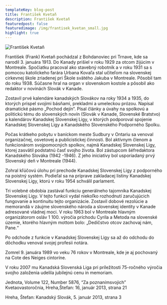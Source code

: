 ```yaml
---
templateKey: blog-post
title: František Kvetaň
description: František Kvetaň
featuredpost: false
featuredimage: /img/frantisek_kvetan_small.jpg
highlight: true
---
```

![František Kvetaň](/img/frantisek_kvetan_big.jpg "František Kvetaň")

František (Frank) Kvetaň pochádzal z Bohdanoviec pri Trnave, kde sa narodil 3. januára 1913. Do Kanady prišiel v roku 1929 za otcom žijúcim v Montreale. Spočiatku pracoval ako stavebný robotník a v roku 1931 sa s pomocou katolíckeho farára Urbana Kovaľa stal učiteľom na slovenskej cirkevnej škole zriadenej pri Škole svätého Jakuba v Montreale. Pôsobil tam do roku 1938. Súčasne hral na organ v slovenskom kostole a pôsobil ako redaktor v novinách Slovák v Kanade.

Zostavil prvé kalendáre kanadských Slovákov na roky 1934 a 1935, do ktorých prispel svojimi básňami, prekladmi a umeleckou prózou. Napísal dramatické pásmo „Pochod dejín“. Písal články a úvahy na spolkovú a politickú tému do slovenských novín (Slovák v Kanade, Slovenské Bratstvo) a kalendárov Kanadskej Slovenskej Ligy, v ktorých podporoval spojenie Kanadskej Slovenskej Ligy a Kanadského Slovenského Podporného Spolku.

Počas krátkeho pobytu v baníckom meste Sudbury v Ontariu sa venoval organizačnej, osvetovej a publicistickej činnosti. 
Bol aktívnym členom a funkcionárom svojpomocných spolkov, najmä Kanadskej Slovenskej Ligy, ktorej zasvätil podstatnú časť svojho života. Bol zástupcom šéfredaktora Kanadského Slováka (1942 -1946). Z jeho iniciatívy bol usporiadaný prvý Slovenský deň v Montreale (1944).

Zohral kľúčovú úlohu pri prechode Kanadskej Slovenskej Ligy z podporného na poistný systém. Podieľal sa na príprave zakladacej listiny Kanadskej Slovenskej Ligy, ktorú v roku 1954 schválil parlament.

Tri volebné obdobia zastával funkciu generálneho tajomníka Kanadskej Slovenskej Ligy. V tejto funkcii vydal niekoľko rozhodnutí zaručujúcich fungovanie a kontinuitu tejto organizácie. Zostavil dobové rezolúcie a memorandá v záujme slovenského národa a slovenskej identity v Kanade adresované vládnej moci. V roku 1963 bol v Montreale hlavným organizátorom osláv 1 100. výročia príchodu Cyrila a Metoda na slovenské územie, ktorého hlavným mottom bolo: „Dedičstvo otcov zachovaj nám, Pane.“

Po odchode z funkcie v Kanadskej Slovenskej Ligy sa až do odchodu do dôchodku venoval svojej profesii notára.

Zomrel 9. januára 1989 vo veku 76 rokov v Montreale, kde je aj pochovaný na Cote des Neiges cintoríne.

V roku 2007 mu Kanadská Slovenská Liga pri príležitosti 75-ročného výročia svojho založenia udelila jubilejnú cenu in memoriam.

Jednota, Volume 122, Number 5876, “Za poznanímsvojich” Kvetaovastoročnia, Hreha,Štefan: 16, január 2013, strana 21

Hreha, Štefan: Kanadský Slovák, 5. január 2013, strana 3
